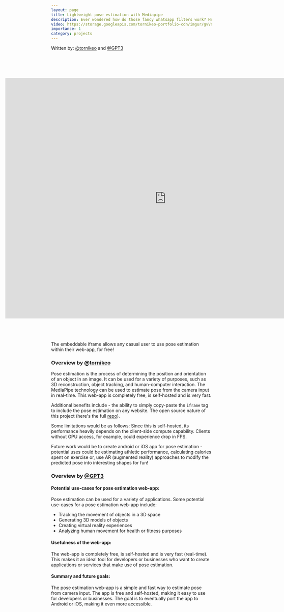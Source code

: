 ```yaml
---
layout: page
title: Lightweight pose estimation with Mediapipe
description: Ever wondered how do those fancy whatsapp filters work? Here I will use holistic mediapipe for creating full-body meshing.
video: https://storage.googleapis.com/tornikeo-portfolio-cdn/imgur/gvVCAmX.mp4
importance: 1
category: projects
---
```



Written by: [@tornikeo](https://github.com/tornikeo) and [@GPT3](https://openai.com/api/)


<div class="row mt-3" class="center-role-form">
    <div class="col-12" >
        <iframe src="https://tornikeo.github.io/holistic-mediapipe/" 
        height="900" width="1200"  allow="camera" allowfullscreen frameborder="0"
        style="
            -webkit-transform:scale(.84);
            -moz-transform-scale(.84);
            right:240px;
            position:relative;
        "
        ></iframe>
    </div>
</div>
<div class="caption" >
    The embeddable iframe allows any casual user to 
    use pose estimation within their web-app, for free!
</div>



### Overview by [@tornikeo](https://github.com/tornikeo)

Pose estimation is the process of determining the position and orientation of an object in an image. It can be used for a variety of purposes, such as 3D reconstruction, object tracking, and human-computer interaction. The MediaPipe technology can be used to estimate pose from the camera input in real-time. This web-app is completely free, is self-hosted and is very fast. 

Additional benefits include - the ability to simply copy-paste the `iframe` tag to include the pose estimation on any website. The open source nature of this project (here's the full [repo](https://github.com/tornikeo/holistic-mediapipe)). 

Some limitations would be as follows: Since this is self-hosted, its performance heavily depends on the client-side compute capability. Clients without GPU access, for example, could experience drop in FPS. 

Future work would be to create android or iOS app for pose estimation - potential uses could be estimating athletic performance, calculating calories spent on exercise or, use AR (augmented reality) approaches to modify the predicted pose into interesting shapes for fun!


### Overview by [@GPT3](https://openai.com/api/)

#### Potential use-cases for pose estimation web-app:

Pose estimation can be used for a variety of applications. Some potential use-cases for a pose estimation web-app include:

- Tracking the movement of objects in a 3D space
- Generating 3D models of objects
- Creating virtual reality experiences
- Analyzing human movement for health or fitness purposes

####  Usefulness of the web-app:

The web-app is completely free, is self-hosted and is very fast (real-time). This makes it an ideal tool for developers or businesses who want to create applications or services that make use of pose estimation.

#### Summary and future goals:

The pose estimation web-app is a simple and fast way to estimate pose from camera input. The app is free and self-hosted, making it easy to use for developers or businesses. The goal is to eventually port the app to Android or iOS, making it even more accessible.


